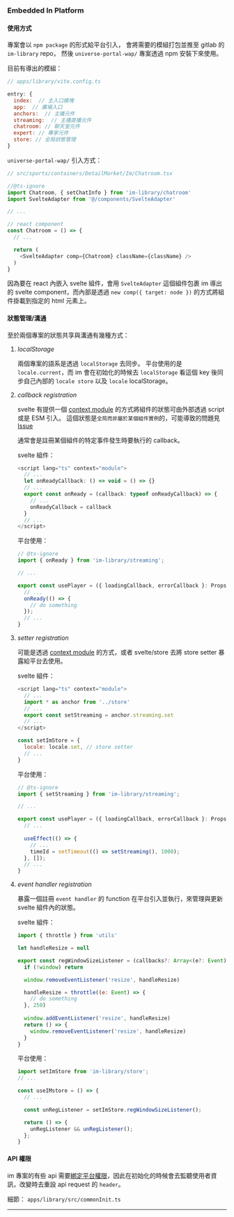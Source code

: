 ### Embedded In Platform

#### 使用方式

專案會以 `npm package` 的形式給平台引入，
會將需要的模組打包並推至 gitlab 的 `im-library` repo，
然後 `universe-portal-wap/` 專案透過 npm 安裝下來使用。

目前有導出的模組：

```javascript
// apps/library/vite.config.ts

entry: {
  index:  // 主入口模塊
  app:  // 廣場入口
  anchors:  // 主播元件
  streaming:  // 主播直播元件
  chatroom: // 聊天室元件
  expert: // 專家元件
  store: // 全局狀態管理
}
```

`universe-portal-wap/` 引入方式：

```javascript
// src/sports/containers/DetailMarket/Im/Chatroom.tsx

//@ts-ignore
import Chatroom, { setChatInfo } from 'im-library/chatroom'
import SvelteAdapter from '@/components/SvelteAdapter'

// ...

// react component
const Chatroom = () => {
  // ...

  return (
    <SvelteAdapter comp={Chatroom} className={className} />
  )
}
```

因為要在 react 內嵌入 svelte 組件，會用 `SvelteAdapter` 這個組件包裹 im 導出的 svelte component，而內部是透過 `new comp({ target: node })` 的方式將組件掛載到指定的 html 元素上。

#### 狀態管理/溝通

至於兩個專案的狀態共享與溝通有幾種方式：

1. *localStorage*

    兩個專案的語系是透過 `localStorage` 去同步。
    平台使用的是 `locale.current`，而 im 會在初始化的時候去 `localStorage` 看這個 key 後同步自己內部的 `locale store` 以及 `locale` localStorage。

2. *callback registration*

    svelte 有提供一個 [context module](https://svelte.dev/docs/svelte-components#script-context-module) 的方式將組件的狀態可由外部透過 script 或是 ESM 引入。
    這個狀態是`全局而非屬於某個組件實例`的，可能導致的問題見 [Issue](/README.md#Issues)

    通常會是註冊某個組件的特定事件發生時要執行的 callback。

    svelte 組件：
    ```javascript
    <script lang="ts" context="module">
      // ...
      let onReadyCallback: () => void = () => {}
      // ...
      export const onReady = (callback: typeof onReadyCallback) => {
        // ...
        onReadyCallback = callback
      }
      // ...
    </script>
    ```

    平台使用：
    ```javascript
    // @ts-ignore 
    import { onReady } from 'im-library/streaming';

    // ...

    export const usePlayer = ({ loadingCallback, errorCallback }: Props) => {
      // ...
      onReady(() => {
        // do something
      });
      // ...
    }
    ```

3. *setter registration*

    可能是透過 [context module](https://svelte.dev/docs/svelte-components#script-context-module) 的方式，或者 svelte/store 去將 store setter 暴露給平台去使用。


    svelte 組件：
    ```javascript
    <script lang="ts" context="module">
      // ...
      import * as anchor from '../store'
      // ...
      export const setStreaming = anchor.streaming.set
      // ...
    </script>
    ```

    ```javascript
    const setImStore = {
      locale: locale.set, // store setter
      // ...
    }
    ```

    平台使用：
    ```javascript
    // @ts-ignore 
    import { setStreaming } from 'im-library/streaming';

    // ...

    export const usePlayer = ({ loadingCallback, errorCallback }: Props) => {
      // ...
      
      useEffect(() => {
        // ...
        timeId = setTimeout(() => setStreaming(), 1000);
      }, []);
      // ...
    }
    ```

4. *event handler registration*

    暴露一個註冊 `event handler` 的 function 在平台引入並執行，來管理與更新 svelte 組件內的狀態。

    svelte 組件：
    ```javascript
    import { throttle } from 'utils'

    let handleResize = null

    export const regWindowSizeListener = (callbacks?: Array<(e?: Event) => any>) => {
      if (!window) return

      window.removeEventListener('resize', handleResize)

      handleResize = throttle((e: Event) => {
        // do something
      }, 250)
      
      window.addEventListener('resize', handleResize)
      return () => {
        window.removeEventListener('resize', handleResize)
      }
    }
    ```

    平台使用：
    ```javascript
    import setImStore from 'im-library/store';
    // ...

    const useIMstore = () => {
      // ...

      const unRegListener = setImStore.regWindowSizeListener();

      return () => {
        unRegListener && unRegListener();
      };
    }
    ```

#### API 權限

im 專案的有些 api 需要[綁定平台權限](https://innotech.atlassian.net/wiki/spaces/GDIM/pages/2551906630/-+API+expert)，因此在初始化的時候會去監聽使用者資訊，改變時去重設 api request 的 `header`。

細節： `apps/library/src/commonInit.ts`

---

